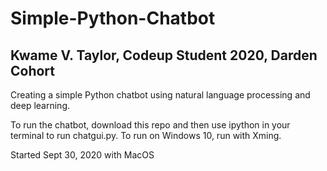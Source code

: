 # Simple-Python-Chatbot

## Kwame V. Taylor, Codeup Student 2020, Darden Cohort

Creating a simple Python chatbot using natural language processing and deep learning.

To run the chatbot, download this repo and then use ipython in your terminal to run chatgui.py.
To run on Windows 10, run with Xming.

Started Sept 30, 2020 with MacOS
